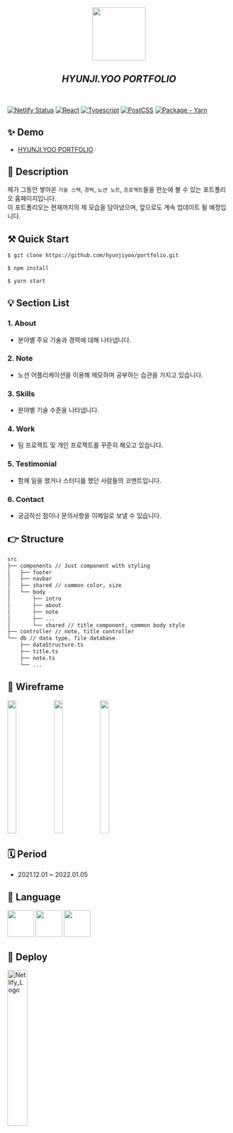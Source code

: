 <div align="center">
  <img 
    src="https://user-images.githubusercontent.com/23496927/148518992-ae8372ed-41b3-4cba-b8bd-d8f1d18c0189.png" 
    width="120px" height="120px" />
  <h2><i>HYUNJI.YOO PORTFOLIO</i></h2>
  <br />
</div>

[![Netlify Status](https://api.netlify.com/api/v1/badges/53133e1b-86f5-45e5-945c-bb1760da5859/deploy-status)](https://www.netlify.com/)
[![React](https://img.shields.io/badge/React-17.0.2-blue)](https://reactjs.org/)
[![Typescript](https://img.shields.io/badge/typescript-4.1.2-blue)](https://www.typescriptlang.org/)
[![PostCSS](https://img.shields.io/badge/postcss-8.1.2-red)](https://postcss.org/)
[![Package - Yarn](https://img.shields.io/badge/yarn->=1-yellowgreen?logo=yarn&logoColor=white)](https://classic.yarnpkg.com "Go to Yarn classic homepage")

## ✨ Demo 
- [HYUNJI.YOO PORTFOLIO](https://hjyoo-portfolio.netlify.app/)


## 📝 Description
제가 그동안 쌓아온 `기술 스택`, `경력`, `노션 노트`, `프로젝트`들을 한눈에 볼 수 있는 포트폴리오 홈페이지입니다.   
이 포트폴리오는 현재까지의 제 모습을 담아냈으며, 앞으로도 계속 업데이트 될 예정입니다.

## ⚒️ Quick Start
```sh
$ git clone https://github.com/hyunjiyoo/portfolio.git
```
```sh
$ npm install
```
```sh
$ yarn start
```

## 💡 Section List
### 1. About
 - 분야별 주요 기술과 경력에 대해 나타냅니다.
### 2. Note
- 노션 어플리케이션을 이용해 메모하며 공부하는 습관을 가지고 있습니다.
### 3. Skills
- 분야별 기술 수준을 나타냅니다.
### 4. Work
- 팀 프로젝트 및 개인 프로젝트를 꾸준히 해오고 있습니다.
### 5. Testimonial
- 함께 일을 했거나 스터디를 했던 사람들의 코멘트입니다.
### 6. Contact
- 궁금하신 점이나 문의사항을 이메일로 보낼 수 있습니다.


## 👉 Structure
```sh
src
├── components // Just component with styling
│   ├── footer
│   ├── navbar
│   ├── shared // common color, size
│   └── body
│       ├── intro
│       ├── about
│       ├── note
│       ├── ...
│       └── shared // title component, common body style
├── controller // note, title controller
└── db // data type, file database
    ├── dataStructure.ts
    ├── title.ts
    ├── note.ts
    └── ...
```


## 🍭 Wireframe 
<div>
  <img 
    src="https://user-images.githubusercontent.com/23496927/148517481-d081c447-b1e1-48b8-8c5a-0e3dbb4be181.jpeg" 
    width="20%" height="300px" />
    <img 
    src="https://user-images.githubusercontent.com/23496927/148517492-2c01d49c-67a3-49fc-8954-8ede4c150495.jpeg" 
    width="20%" height="300px" />
    <img 
    src="https://user-images.githubusercontent.com/23496927/148517497-5058fc24-f7bf-4bc9-bf4d-826bb59145fc.jpeg" 
    width="20%" height="300px" />
</div>

## 🗓 Period
- 2021.12.01 ~ 2022.01.05

## 🔖 Language
<img 
  src="https://user-images.githubusercontent.com/23496927/148519290-7ba474cb-a1d3-49fc-9da9-ede3555130eb.png" 
  width="60px" height="60px" />
<img 
  src="https://user-images.githubusercontent.com/23496927/148519299-97198ced-65ad-4fc7-94c2-ec706404901c.png" 
  width="60px" height="60px" />
<img 
  src="https://user-images.githubusercontent.com/23496927/148519305-e4e8a8f4-bdf0-423c-9b51-d60370d0575c.png" 
  width="60px" height="60px" />

## 🚀 Deploy
<img 
  src="https://user-images.githubusercontent.com/23496927/148517276-c7fe849e-0921-4a75-88f8-959e2b7a8328.jpeg" 
  width="30%" 
  title="Netlify_Logo"/>
